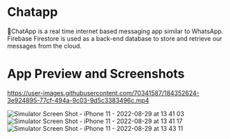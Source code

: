 # Chatapp
💬ChatApp is a real time internet based messaging app similar to WhatsApp. Firebase Firestore is used as a back-end database to store and retrieve our messages from the cloud.
# App Preview and Screenshots

https://user-images.githubusercontent.com/70341587/184352624-3e924895-77cf-494a-9c03-9d5c3383496c.mp4

![Simulator Screen Shot - iPhone 11 - 2022-08-29 at 13 41 03](https://user-images.githubusercontent.com/70341587/187155911-4c8f4321-ee20-41da-9322-6a7a7440afb5.png) ![Simulator Screen Shot - iPhone 11 - 2022-08-29 at 13 41 17](https://user-images.githubusercontent.com/70341587/187155921-8075e34a-020f-4827-a265-f0311a51a161.png)
![Simulator Screen Shot - iPhone 11 - 2022-08-29 at 13 43 11](https://user-images.githubusercontent.com/70341587/187155941-47f2d39a-38bc-43ac-8a43-d38c5b15b9e1.png)

